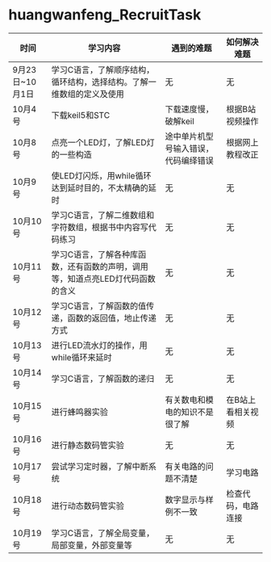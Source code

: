 # huangwanfeng_RecruitTask
                                                                                                        
   | 时间 | 学习内容 | 遇到的难题 | 如何解决难题 |
   | --- | --- | --- | --- |
   | 9月23日~10月1日 | 学习C语言，了解顺序结构，循环结构，选择结构。了解一维数组的定义及使用 | 无 | 无 |
   | 10月4号 | 下载keil5和STC | 下载速度慢，破解keil | 根据B站视频操作 |  
   | 10月8号 | 点亮一个LED灯，了解LED灯的一些构造 | 途中单片机型号输入错误，代码编绎错误 | 根据网上教程改正 | 
   | 10月9号 | 使LED灯闪烁，用while循环达到延时目的，不太精确的延时 | 无 | 无 | 
   | 10月10号 | 学习C语言，了解二维数组和字符数组，根据书中内容写代码练习 | 无 | 无 | 
   | 10月11号 | 学习C语言，了解各种库函数，还有函数的声明，调用等，知道点亮LED灯代码函数的含义 | 无 | 无 | 
   | 10月12号 | 学习C语言，了解函数的值传递，函数的返回值，地止传递方式 | 无 | 无 |  
   | 10月13号 | 进行LED流水灯的操作，用while循环来延时 | 无 | 无 |  
   | 10月14号 | 学习C语言，了解函数的递归 | 无 | 无 | 
   | 10月15号 | 进行蜂鸣器实验 | 有关数电和模电的知识不是很了解 | 在B站上看相关视频 |  
   | 10月16号 | 进行静态数码管实验 | 无 | 无 |  
   | 10月17号 | 尝试学习定时器，了解中断系统 | 有关电路的问题不清楚 | 学习电路 | 
   | 10月18号 | 进行动态数码管实验 | 数字显示与样例不一致 | 检查代码，电路连接 |  
   | 10月19号 | 学习C语言，了解全局变量，局部变量，外部变量等 | 无 | 无 |  
